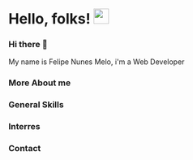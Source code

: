 # Hello, folks! <img src="https://raw.githubusercontent.com/MartinHeinz/MartinHeinz/master/wave.gif" width="30px">

### Hi there 👋

My name is Felipe Nunes Melo, i'm a Web Developer

### More About me

### General Skills

### Interres

### Contact 

<!--
**felipemelonunes09/felipemelonunes09** is a ✨ _special_ ✨ repository because its `README.md` (this file) appears on your GitHub profile.

Here are some ideas to get you started:

- 🔭 I’m currently working on ...
- 🌱 I’m currently learning ...
- 👯 I’m looking to collaborate on ...
- 🤔 I’m looking for help with ...
- 💬 Ask me about ...
- 📫 How to reach me: ...
- 😄 Pronouns: ...
- ⚡ Fun fact: ...
-->
